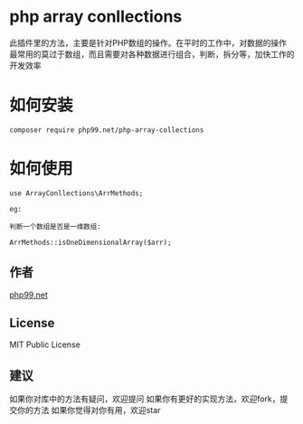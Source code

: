 # php array conllections

此插件里的方法，主要是针对PHP数组的操作。在平时的工作中，对数据的操作最常用的莫过于数组，而且需要对各种数据进行组合，判断，拆分等，加快工作的开发效率


# 如何安装
```
composer require php99.net/php-array-collections
```

# 如何使用

```
use ArrayConllections\ArrMethods;

eg:

判断一个数组是否是一维数组:

ArrMethods::isOneDimensionalArray($arr);
```


## 作者

[php99.net](https://github.com/kaseisai/php-array-collections)

## License

MIT Public License

## 建议
如果你对库中的方法有疑问，欢迎提问
如果你有更好的实现方法，欢迎fork，提交你的方法
如果你觉得对你有用，欢迎star